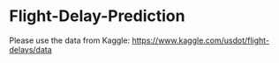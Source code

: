 # Flight-Delay-Prediction


Please use the data from Kaggle: https://www.kaggle.com/usdot/flight-delays/data
